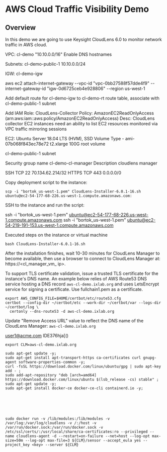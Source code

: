 # AWS Cloud Traffic Visibility Demo

## Overview
In this demo we are going to use Keysight CloudLens 6.0 to monitor network traffic in AWS cloud.

VPC: cl-demo
"10.10.0.0/16"
Enable DNS hostnames

Subnets:
cl-demo-public-1
10.10.0.0/24

IGW:
cl-demo-igw

aws ec2 attach-internet-gateway --vpc-id "vpc-0bb27588f57dde4f9" --internet-gateway-id "igw-0d6725ceb4e928806" --region us-west-1

Add default route for cl-demo-igw to cl-demo-rt route table, associate with cl-demo-public-1 subnet

Add IAM Role: CloudLens-Collector
Policy:  AmazonEC2ReadOnlyAccess (arn:aws:iam::aws:policy/AmazonEC2ReadOnlyAccess)
Desc: CloudLens collector EC2 instances need an ability to list EC2 resources monitored via VPC traffic mirroring sessions


EC2:
Ubuntu Server 18.04 LTS (HVM), SSD Volume Type - ami-07b068f843ec78e72
t2.xlarge
100G root volume

cl-demo-public-1 subnet

Security group name
cl-demo-cl-manager
Description
cloudlens manager

SSH TCP 22 70.134.62.214/32
HTTPS TCP 443 0.0.0.0/0



Copy deployment script to the instance:

```
scp -i "bortok_us-west-1.pem" CloudLens-Installer-6.0.1-16.sh ubuntu@ec2-54-177-68-226.us-west-1.compute.amazonaws.com:
```

SSH to the instance and run the script:

ssh -i "bortok_us-west-1.pem" ubuntu@ec2-54-177-68-226.us-west-1.compute.amazonaws.com
ssh -i "bortok_us-west-1.pem" ubuntu@ec2-54-219-191-153.us-west-1.compute.amazonaws.com

Executed steps on the instance or virtual machine

````
bash CloudLens-Installer-6.0.1-16.sh
````

After the installation finishes, wait 10-30 minutes for CloudLens Manager to become available, then use a browser to connect to CloudLens Manager at: https://<cl_manager_vm_ ip>.

To support TLS certificate validation, issue a trusted TLS certificate for the instance's DNS name. An example below relies of AWS Route53 DNS service hosting a DNS record `aws-cl-demo.ixlab.org` and uses LetsEncrypt service for signing a certificate. Use fullchain1.pem as a certificate.

````
export AWS_CONFIG_FILE=$HOME/certbot/etc/route53.cfg
certbot --config-dir ~/certbot/etc --work-dir ~/certbot/var --logs-dir ~/certbot/log \
  certonly --dns-route53 -d aws-cl-demo.ixlab.org
````

Update "Remove Access URL" value to reflect the DNS name of the CloudLens Manager: `aws-cl-demo.ixlab.org`



user1@acme.com
IDE376hja[()





````
export CLM=aws-cl-demo.ixlab.org

sudo apt-get update -y;
sudo apt-get install apt-transport-https ca-certificates curl gnupg-agent software-properties-common -y;
curl -fsSL https://download.docker.com/linux/ubuntu/gpg | sudo apt-key add - ;
sudo add-apt-repository "deb [arch=amd64] https://download.docker.com/linux/ubuntu $(lsb_release -cs) stable" ;
sudo apt-get update -y;
sudo apt-get install docker-ce docker-ce-cli containerd.io -y;






sudo docker run -v /lib/modules:/lib/modules -v /var/log:/var/log/cloudlens -v /:/host -v /var/run/docker.sock:/var/run/docker.sock -v /etc/ssl/certs/:/usr/local/share/ca-certificates:ro --privileged --name cloudlens-agent -d --restart=on-failure --net=host --log-opt max-size=50m --log-opt max-file=3 ${CLM}/sensor --accept_eula yes --project_key <key> --server ${CLM}
````

